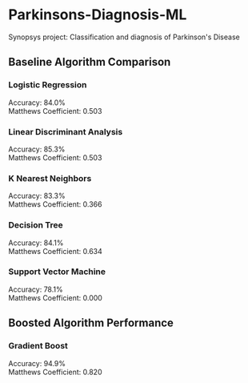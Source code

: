 # Parkinsons-Diagnosis-ML
Synopsys project: Classification and diagnosis of Parkinson's Disease 

## Baseline Algorithm Comparison
### Logistic Regression
Accuracy: 84.0%  
Matthews Coefficient: 0.503

### Linear Discriminant Analysis
Accuracy: 85.3%  
Matthews Coefficient: 0.503

### K Nearest Neighbors
Accuracy: 83.3%  
Matthews Coefficient: 0.366

### Decision Tree
Accuracy: 84.1%  
Matthews Coefficient: 0.634

### Support Vector Machine
Accuracy: 78.1%  
Matthews Coefficient: 0.000

## Boosted Algorithm Performance
### Gradient Boost
Accuracy: 94.9%  
Matthews Coefficient: 0.820
